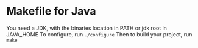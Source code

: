 # Makefile for Java

You need a JDK, with the binaries location in PATH or jdk root in JAVA_HOME
To configure, run `./configure`
Then to build your project, run `make`
